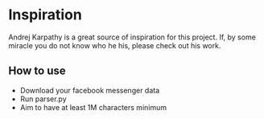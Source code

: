 # Inspiration

Andrej Karpathy is a great source of inspiration for this project.
If, by some miracle you do not know who he his, please check out his work.

## How to use

- Download your facebook messenger data
- Run parser.py
- Aim to have at least 1M characters minimum

